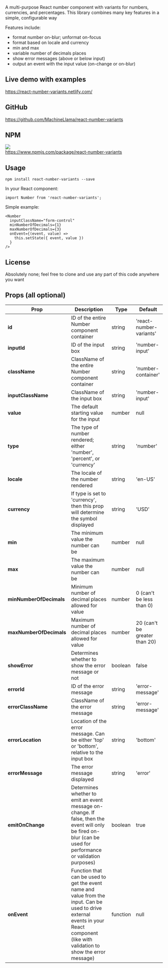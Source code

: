 
A multi-purpose React number component with variants for numbers, currencies, and percentages. This library combines many key features in a simple, configurable way

Features include:

- format number on-blur; unformat on-focus
- format based on locale and currency
- min and max
- variable number of decimals places
- show error messages (above or below input)
- output an event with the input value (on-change or on-blur)


## Live demo with examples
https://react-number-variants.netlify.com/

## GitHub
https://github.com/MachineLlama/react-number-variants

## NPM
[<img src="https://img.shields.io/npm/v/react-number-variants">](https://www.npmjs.com/package/react-number-variants)<br/>
https://www.npmjs.com/package/react-number-variants

## Usage

    npm install react-number-variants --save

In your React component:

    import Number from 'react-number-variants';

Simple example:

    <Number
      inputClassName="form-control"
      minNumberOfDecimals={1}
      maxNumberOfDecimals={3}
      onEvent={(event, value) =>
        this.setState({ event, value })
      }
    />

## License
Absolutely none; feel free to clone and use any part of this code anywhere you want

## Props (all optional)
|Prop  |Description |Type |Default |
|--|--|--|--|
|**id** |ID of the entire Number component container |string |'react-number-variants'
|**inputId**|ID of the input box|string|'number-input'
|**className**|ClassName of the entire Number component container|string|'number-container'
|**inputClassName**|ClassName of the input box|string|'number-input'
|**value**|The default starting value for the input|number|null
|**type**| The type of number rendered; either 'number', 'percent', or 'currency'|string|'number'
|**locale**|The locale of the number rendered|string|'en-US'
|**currency**|If type is set to 'currency', then this prop will determine the symbol displayed|string|'USD'
|**min**|The minimum value the number can be|number|null
|**max**|The maximum value the number can be|number|null
|**minNumberOfDecimals**|Minimum number of decimal places allowed for value|number|0 (can't be less than 0)
|**maxNumberOfDecimals**|Maximum number of decimal places allowed for value|number|20 (can't be greater than 20)
|**showError**|Determines whether to show the error message or not|boolean|false
|**errorId**|ID of the error message|string|'error-message'
|**errorClassName**|ClassName of the error message|string|'error-message'
|**errorLocation**|Location of the error message. Can be either 'top' or 'bottom', relative to the input box|string|'bottom'
|**errorMessage**|The error message displayed|string|'error'
|**emitOnChange**|Determines whether to emit an event message on-change. If false, then the event will only be fired on-blur (can be used for performance or validation purposes)|boolean|true
|**onEvent**|Function that can be used to get the event name and value from the input. Can be used to drive external events in your React component (like with validation to show the error message)|function|null
